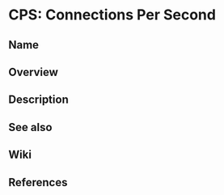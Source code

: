 # CPS: Connections Per Second

## Name

## Overview

## Description

## See also

## Wiki

## References
